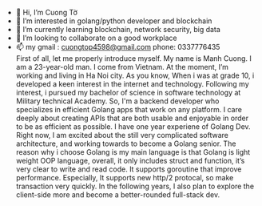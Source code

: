 - 👋 Hi, I’m Cuong Tờ
- 👀 I’m interested in golang/python developer and blockchain 
- 🌱 I’m currently learning blockchain, network security, big data
- 💞️ I’m looking to collaborate on a good workplace 
- 📫 my gmail : cuongtop4598@gmail.com  phone: 0337776435 <br > 
  First of all, let me properly introduce myself. My name is Manh Cuong. I am a 23-year-old man.  I come from Vietnam. At the moment, I’m working and living in Ha Noi city. As you know, When i was at grade 10, i developed a keen interest in the internet and technology. Following my interest, i pursued my bachelor of science in software technology at Military technical Academy. So, I'm a backend developer who specializes in efficient Golang apps that work on any platform. I care deeply about creating APIs that are both usable and enjoyable in order to be as efficient as possible. I have one year experiene of Golang Dev. 
  Right now, I am excited about the still very complicated software architecture, and working towards to become a Golang senior. The reason why i choose Golang is my main language is that Golang is light weight OOP language, overall, it only includes struct and function, it’s very clear to write and read code. It  supports goroutine that improve performance. Especially, It supports new http/2 protocal, so make transaction very quickly. In the following years, I also plan to explore the 	client-side more and become a better-rounded full-stack dev.
